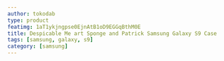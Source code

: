 ```yaml
---
author: tokodab
type: product
featimg: 1aT1ykjngpse0EjnAtB1oD9EGGqBthM0E
title: Despicable Me art Sponge and Patrick Samsung Galaxy S9 Case
tags: [samsung, galaxy, s9]
category: [samsung]
---
```

